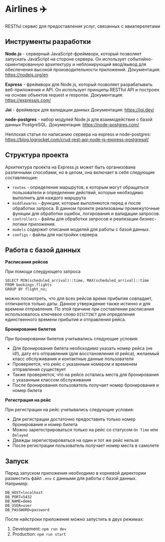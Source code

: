 # Airlines ✈️
RESTful сервис для предоставления услуг, связанных с авиаперелетами

## Инструменты разработки
**Node.js** - серверный JavaScript-фреймворк, который позволяет запускать JavaScript на стороне сервера. Он использует событийно-ориентированную архитектуру и неблокирующий ввод/вывод для обеспечения высокой производительности приложений.
Документация: https://nodejs.org/en

**Express** - фреймворк для Node.js, который позволяет разрабатывать веб-приложения и API. Он использует принципы RESTful API и построен на основе объектов request и response.
Документация: https://expressjs.com/

**Joi** - фреймворк для валидации данных
Документация: https://joi.dev/

**node-postgres** - набор модулей Node.js для взаимодействия с базой данных PostgreSQL.
Документация: https://node-postgres.com/

Неплохая статья по написанию сервера на express и node-postgres: https://blog.logrocket.com/crud-rest-api-node-js-express-postgresql/

## Структура проекта
Архитектура проекта на Express.js может быть организована различными способами, но в целом, она включает в себя следующие составляющие:
* `routes` - определение маршрутов, к которым могут обращаться пользователи и определение действий, которые необходимо выполнить для каждого маршрута
* `middlewares` - функции, которые выполняются перед и после обработки запроса. В данном проекте реализованы промежуточные функции для обработки ошибок, логирования и валидации запросов.
* `controllers` - файлы для обработки запросов и реализации бизнес-логики приложения.
* `models` содержит описания моделей для работы с базой данных.
* `configs` - файлы для настройки сервера.

## Работа с базой данных
**Расписания рейсов**

При помощи слеудующего запроса
```
SELECT MIN(scheduled_arrival)::time, MAX(scheduled_arrival)::time
FROM bookings.flights
GROUP BY flight_no;
```
можно посмотреть, что для всех рейсов время прибытия совпадает, отличаются только даты. Данное утверждение также истинно и для времени отправления. По этой причине при составлении расписания использовалось ключевое слово `DISCTINCT` для определения единственного времени прибытия и отправления рейса.

**Бронирование билетов**

При бронировании билетов учитывались следующие условия:
* Для бронирования билета необоходимо указать номер рейса (не id!), дату его отправления (для восстановления id рейса), желаемый класс обслуживания и контактные данные пользователя
* Проверяется, что рейс с указанным номером и временем отправления существует
* Также проверяется, что на рейсе остались места для бронирования с указанным классом обслуживания
* После бронирования пользователь получает номер бронирования и номер билета

**Регистрация на рейс**

При регистрации на рейс учитывались следующие условия:
* Для регистрации достаточно предоставить только номер бронирования и номер билета
* Можно зарегестрироваться только на рейс со статусом `On Time` или `Delayed`
* Дважды зерегистрироваться на один и тот же рейс нельзя
* После регистрации пользователь получает номер места в самолете

## Запуск
Перед запуском приложения необходимо в корневой директории разместить файл `.env` с данными для работы с базой данных. Например:
```
DB_HOST=localhost
DB_PORT=5432
DB_NAME=demo
DB_USER=user
DB_PASSWORD=password
```

После найстроки приложение можно запустить в двух режимах:
1. Development: `npm run dev`
2. Production: `npm run start`
